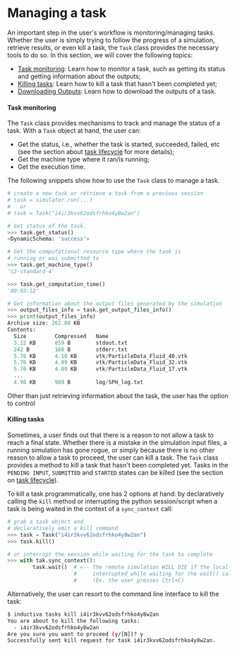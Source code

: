 # Managing a task

An important step in the user's workflow is monitoring/managing tasks. Whether
the user is simply trying to follow the progress of a simulation, retrieve results,
or even kill a task, the `Task` class provides the necessary tools to do so.
In this section, we will cover the following topics:

 * [Task monitoring](#task-monitoring): Learn how to monitor a task, such as
   getting its status and getting information about the outputs;
 * [Killing tasks](#killing-tasks): Learn how to kill a task that hasn't
   been completed yet;
 * [Downloading Outputs](#downloading-outputs): Learn how to download the
   outputs of a task.

#### Task monitoring

The `Task` class provides mechanisms to track and manage the status of a task.
With a `Task` object at hand, the user can:
 * Get the status, i.e., whether the task is started, succeeded, failed, etc
 (see the section about [task lifecycle](../introduction/tasks#task-lifecycle)
 for more details);
 * Get the machine type where it ran/is running;
 * Get the execution time.

The following snippets show how to use the `Task` class to manage a task.

```python
# create a new task or retrieve a task from a previous session
# task = simulator.run(...)
#   or 
# task = Task("i4ir3kvv62odsfrhko4y8w2an")

# Get status of the task.
>>> task.get_status()
<DynamicSchema: 'success'>

# Get the computational resource type where the task is
# running or was submitted to
>>> task.get_machine_type()
'c2-standard-4'

>>> task.get_computation_time()
'00:03:12'

# Get information about the output files generated by the simulation
>>> output_files_info = task.get_output_files_info()
>>> print(output_files_info)
Archive size: 262.00 KB
Contents:
  Size         Compressed   Name
  3.12 KB      859 B        stdout.txt
  242 B        160 B        stderr.txt
  5.76 KB      4.10 KB      vtk/ParticleData_Fluid_40.vtk
  5.76 KB      4.09 KB      vtk/ParticleData_Fluid_32.vtk
  5.76 KB      4.09 KB      vtk/ParticleData_Fluid_17.vtk
  ...
  4.98 KB      989 B        log/SPH_log.txt

```

Other than just retrieving information about the task, the user has the option
to control 


#### Killing tasks

Sometimes, a user finds out that there is a reason to not allow a task to reach
a final state. Whether there is a mistake in the simulation input files, a
running simulation has gone rogue, or simply because there is no other reason
to allow a task to proceed, the user can kill a task. The `Task` class provides
a method to kill a task that hasn't been completed yet. Tasks in the
`PENDING INPUT`, `SUBMITTED` and `STARTED` states can be killed (see the section
on [task lifecycle](../introduction/tasks#task-lifecycle)).

To kill a task programmatically, one has 2 options at hand: by declaratively
calling the `kill` method or interrupting the python session/script
when a task is being waited in the context of a `sync_context` call:

```python
# grab a task object and
# declaratively emit a kill command
>>> task = Task("i4ir3kvv62odsfrhko4y8w2an")
>>> task.kill()

# or interrupt the session while waiting for the task to complete
>>> with tak.sync_context():
        task.wait()  # <-- The remote simulation WILL DIE if the local session is
                     #     interrupted while waiting for the wait() call to return
                     #     (Ex. the user presses Ctrl+C)

```

Alternatively, the user can resort to the command line interface to kill the task:

```bash
$ inductiva tasks kill i4ir3kvv62odsfrhko4y8w2an
You are about to kill the following tasks:
  - i4ir3kvv62odsfrhko4y8w2an
Are you sure you want to proceed (y/[N])? y
Successfully sent kill request for task i4ir3kvv62odsfrhko4y8w2an.
```
